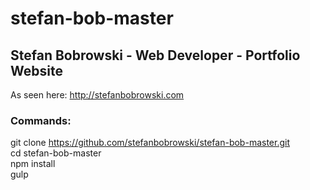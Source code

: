 # stefan-bob-master
## Stefan Bobrowski - Web Developer - Portfolio Website

As seen here: http://stefanbobrowski.com

### Commands:
git clone https://github.com/stefanbobrowski/stefan-bob-master.git <br />
cd stefan-bob-master <br />
npm install <br />
gulp <br />
